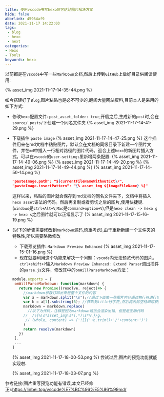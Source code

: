 ```yaml
---
title: 使用vscode书写hexo博客粘贴图片解决方案
hide: false
abbrlink: 45934af9
date: 2021-11-17 14:22:03
tags:
 - blog
 - hexo
 - next
categories: 
- Hexo
- Tools
keywords: hexo
---
```


以前都是在`Vscode`中写一些`MarkDown`文档,然后上传到`GitHub`上做好目录供阅读使用:

{% asset_img 2021-11-17-14-35-44.png %}

如今搭建好了``Blog``,图片粘贴也是必不可少的,翻阅大量网站资料,目前本人是采用的如下方式:

<!-- more -->

- 修改`hexo`配置文件: `post_asset_folder: true`,开启之后,生成新的`post`时,会在`source/_posts/`下创建一个同名文件夹
   {% asset_img 2021-11-17-14-41-29.png %}
- 下载插件:`paste image` {% asset_img 2021-11-17-14-47-25.png %}
  这个插件用来在md文档中粘贴图片，默认会在文档的同级目录下新建一个图片文件，并在`md`中插入一行相对路径的图片代码。迎合上述`hexo`的新图片插入方式，可以在`vscode`的`user-settings`里新增两条配置:
  {% asset_img 2021-11-17-14-49-06.png %} 
  {% asset_img 2021-11-17-14-49-20.png %} 
  {% asset_img 2021-11-17-14-49-44.png %} 
  {% asset_img 2021-11-17-14-50-14.png %}
  ```json
  "pasteImage.path": "${currentFileNameWithoutExt}/",
  "pasteImage.insertPattern": "{% asset_img ${imageFileName} %}"
  ```
  这样以来，粘贴的图片就会保存到md文档的同名文件夹下，文档中将插入`hexo asset`语法的代码。然后再复制或者剪切之后的图片,使用快捷键.(`windows`是`ctrl+Alt+V`,`Mac`是`Command+option+V`),但是`hexo clean -> hexo g -> hexo s`之后图片就可以正常显示了
  {% asset_img 2021-11-17-15-16-19.png %}

- (以下的步骤需要修改到`markdown`源码,慎重考虑),由于重新新建一个文件夹的特殊性,所以需要略微修改
  - 下载预览插件: `Markdown Preview Enhanced`
    {% asset_img 2021-11-17-15-01-16.png %}
  - 现在就要利用这个功能来解决一个问题：`vscode`内无法预览代码的图片。`ctrl+shift+P`输入`Markdown Preview Enhanced: Extend Parser`调出插件的`parse.js`文件，修改其中的`onWillParseMarkdown`方法：
   ```js
   module.exports = {
    onWillParseMarkdown: function(markdown) {
      return new Promise((resolve, reject)=> {
        //markdown参数打印出来是整个文件的内容
        var a = markdown.split("\n");//通过下面第一张图片内容通过换行符进行切割
        var b = a[1].substring(6); //获取到title行字符,然后再去除空格即可获得图片的路径
        markdown = markdown.replace(
          //以下为代码，注释是因为markdown语法会渲染出错，但是是正确代码
        //  /\{%\s*asset_img\s*(.*)\s*%\}/g,
         // (whole, content) => ('![]('+b.trim()+'/'+content+')')
        )
        return resolve(markdown)
      })
    },
    ...
   }
   ```
   {% asset_img 2021-11-17-18-00-53.png %}
   尝试过后,图片的预览功能就能实现啦.

   {% asset_img 2021-11-17-18-03-07.png %}


参考链接(图片重写预览功能有错误,本文已经修正):https://linbei.top/vscode%E7%BC%96%E5%86%99md/